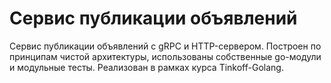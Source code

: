 # Сервис публикации объявлений

Сервис публикации объявлений с gRPC и HTTP-сервером. Построен по принципам чистой архитектуры, использованы собственные go-модули и модульные тесты.
Реализован в рамках курса Tinkoff-Golang.
